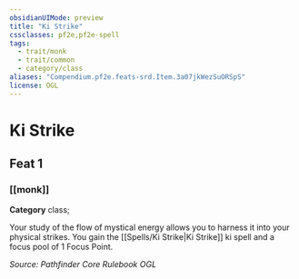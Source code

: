 ```yaml
---
obsidianUIMode: preview
title: "Ki Strike"
cssclasses: pf2e,pf2e-spell
tags:
  - trait/monk
  - trait/common
  - category/class
aliases: "Compendium.pf2e.feats-srd.Item.3a07jkWezSuORSpS"
license: OGL
---
```

# Ki Strike
## Feat 1
### [[monk]]

**Category** class; 




Your study of the flow of mystical energy allows you to harness it into your physical strikes. You gain the [[Spells/Ki Strike|Ki Strike]] ki spell and a focus pool of 1 Focus Point.

*Source: Pathfinder Core Rulebook*
*OGL*
